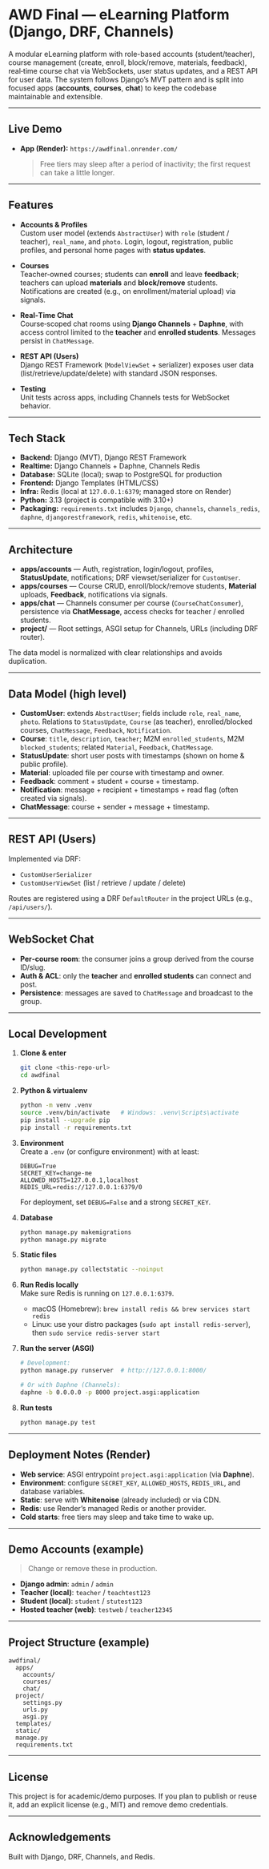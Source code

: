 # AWD Final — eLearning Platform (Django, DRF, Channels)

A modular eLearning platform with role-based accounts (student/teacher), course management (create, enroll, block/remove, materials, feedback), real‑time course chat via WebSockets, user status updates, and a REST API for user data. The system follows Django’s MVT pattern and is split into focused apps (**accounts**, **courses**, **chat**) to keep the codebase maintainable and extensible.

---

## Live Demo

- **App (Render):** `https://awdfinal.onrender.com/`  
  > Free tiers may sleep after a period of inactivity; the first request can take a little longer.

---

## Features

- **Accounts & Profiles**  
  Custom user model (extends `AbstractUser`) with `role` (student / teacher), `real_name`, and `photo`. Login, logout, registration, public profiles, and personal home pages with **status updates**.

- **Courses**  
  Teacher‑owned courses; students can **enroll** and leave **feedback**; teachers can upload **materials** and **block/remove** students. Notifications are created (e.g., on enrollment/material upload) via signals.

- **Real‑Time Chat**  
  Course‑scoped chat rooms using **Django Channels** + **Daphne**, with access control limited to the **teacher** and **enrolled students**. Messages persist in `ChatMessage`.

- **REST API (Users)**  
  Django REST Framework (`ModelViewSet` + serializer) exposes user data (list/retrieve/update/delete) with standard JSON responses.

- **Testing**  
  Unit tests across apps, including Channels tests for WebSocket behavior.

---

## Tech Stack

- **Backend:** Django (MVT), Django REST Framework  
- **Realtime:** Django Channels + Daphne, Channels Redis  
- **Database:** SQLite (local); swap to PostgreSQL for production  
- **Frontend:** Django Templates (HTML/CSS)  
- **Infra:** Redis (local at `127.0.0.1:6379`; managed store on Render)  
- **Python:** 3.13 (project is compatible with 3.10+)  
- **Packaging:** `requirements.txt` includes `Django`, `channels`, `channels_redis`, `daphne`, `djangorestframework`, `redis`, `whitenoise`, etc.

---

## Architecture

- **apps/accounts** — Auth, registration, login/logout, profiles, **StatusUpdate**, notifications; DRF viewset/serializer for `CustomUser`.
- **apps/courses** — Course CRUD, enroll/block/remove students, **Material** uploads, **Feedback**, notifications via signals.
- **apps/chat** — Channels consumer per course (`CourseChatConsumer`), persistence via **ChatMessage**, access checks for teacher / enrolled students.
- **project/** — Root settings, ASGI setup for Channels, URLs (including DRF router).

The data model is normalized with clear relationships and avoids duplication.

---

## Data Model (high level)

- **CustomUser**: extends `AbstractUser`; fields include `role`, `real_name`, `photo`. Relations to `StatusUpdate`, `Course` (as teacher), enrolled/blocked courses, `ChatMessage`, `Feedback`, `Notification`.
- **Course**: `title`, `description`, `teacher`; M2M `enrolled_students`, M2M `blocked_students`; related `Material`, `Feedback`, `ChatMessage`.
- **StatusUpdate**: short user posts with timestamps (shown on home & public profile).
- **Material**: uploaded file per course with timestamp and owner.
- **Feedback**: comment + student + course + timestamp.
- **Notification**: message + recipient + timestamps + read flag (often created via signals).
- **ChatMessage**: course + sender + message + timestamp.

---

## REST API (Users)

Implemented via DRF:
- `CustomUserSerializer`  
- `CustomUserViewSet` (list / retrieve / update / delete)

Routes are registered using a DRF `DefaultRouter` in the project URLs (e.g., `/api/users/`).

---

## WebSocket Chat

- **Per‑course room**: the consumer joins a group derived from the course ID/slug.
- **Auth & ACL**: only the **teacher** and **enrolled students** can connect and post.
- **Persistence**: messages are saved to `ChatMessage` and broadcast to the group.

---

## Local Development

1. **Clone & enter**  
   ```bash
   git clone <this-repo-url>
   cd awdfinal
   ```

2. **Python & virtualenv**  
   ```bash
   python -m venv .venv
   source .venv/bin/activate   # Windows: .venv\Scripts\activate
   pip install --upgrade pip
   pip install -r requirements.txt
   ```

3. **Environment**  
   Create a `.env` (or configure environment) with at least:
   ```
   DEBUG=True
   SECRET_KEY=change-me
   ALLOWED_HOSTS=127.0.0.1,localhost
   REDIS_URL=redis://127.0.0.1:6379/0
   ```
   For deployment, set `DEBUG=False` and a strong `SECRET_KEY`.

4. **Database**  
   ```bash
   python manage.py makemigrations
   python manage.py migrate
   ```

5. **Static files**  
   ```bash
   python manage.py collectstatic --noinput
   ```

6. **Run Redis locally**  
   Make sure Redis is running on `127.0.0.1:6379`.
   - macOS (Homebrew): `brew install redis && brew services start redis`
   - Linux: use your distro packages (`sudo apt install redis-server`), then `sudo service redis-server start`

7. **Run the server (ASGI)**  
   ```bash
   # Development:
   python manage.py runserver  # http://127.0.0.1:8000/

   # Or with Daphne (Channels):
   daphne -b 0.0.0.0 -p 8000 project.asgi:application
   ```

8. **Run tests**  
   ```bash
   python manage.py test
   ```

---

## Deployment Notes (Render)

- **Web service**: ASGI entrypoint `project.asgi:application` (via **Daphne**).  
- **Environment**: configure `SECRET_KEY`, `ALLOWED_HOSTS`, `REDIS_URL`, and database variables.  
- **Static**: serve with **Whitenoise** (already included) or via CDN.  
- **Redis**: use Render’s managed Redis or another provider.  
- **Cold starts**: free tiers may sleep and take time to wake up.

---

## Demo Accounts (example)

> Change or remove these in production.

- **Django admin**: `admin` / `admin`  
- **Teacher (local)**: `teacher` / `teachtest123`  
- **Student (local)**: `student` / `stutest123`  
- **Hosted teacher (web)**: `testweb` / `teacher12345`

---

## Project Structure (example)

```
awdfinal/
  apps/
    accounts/
    courses/
    chat/
  project/
    settings.py
    urls.py
    asgi.py
  templates/
  static/
  manage.py
  requirements.txt
```

---

## License

This project is for academic/demo purposes. If you plan to publish or reuse it, add an explicit license (e.g., MIT) and remove demo credentials.

---

## Acknowledgements

Built with Django, DRF, Channels, and Redis.
